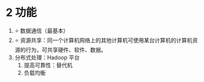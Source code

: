# 2 功能

1. ⭐️ <!-- cloze -->数据通信（最基本）<!-- cloze -->
2. ⭐️ <!-- cloze -->资源共享：同一个计算机网络上的其他计算机可使用某台计算机的计算机资源的行为，可共享硬件、软件、数据。<!-- cloze -->
3. 分布式处理：Hadoop 平台
   1. 提高可靠性：替代机
   2. 负载均衡
